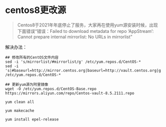 # centos8更改源

> Centos8于2021年年底停止了服务，大家再在使用yum源安装时候，出现下面错误“错误：Failed to download metadata for repo ‘AppStream’: Cannot prepare internal mirrorlist: No URLs in mirrorlist”

解决办法：

```
## 修改所有的CentOS文件内容
sed -i 's/mirrorlist/#mirrorlist/g' /etc/yum.repos.d/CentOS-*
sed -i 's|#baseurl=http://mirror.centos.org|baseurl=http://vault.centos.org|g' /etc/yum.repos.d/CentOS-*

## 更新yum源为阿里镜像
wget -O /etc/yum.repos.d/CentOS-Base.repo https://mirrors.aliyun.com/repo/Centos-vault-8.5.2111.repo

yum clean all

yum makecache

yum install epel-release
```
